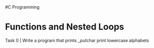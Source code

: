 #C Programming 
# Functions and Nested Loops

Task 0 | Write a program that prints _putchar
 print lowercase alphabets
